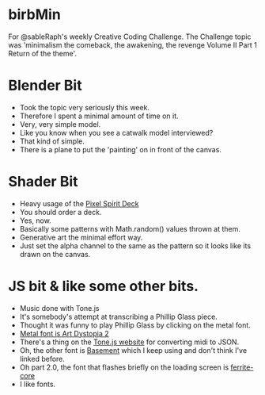 # birbMin

For @sableRaph's weekly Creative Coding Challenge. The Challenge topic was 'minimalism the comeback, the awakening, the revenge Volume II Part 1 Return of the theme'.

# Blender Bit
- Took the topic very seriously this week.
- Therefore I spent a minimal amount of time on it.
- Very, very simple model.
- Like you know when you see a catwalk model interviewed?
- That kind of simple.
- There is a plane to put the 'painting' on in front of the canvas.

# Shader Bit
- Heavy usage of the [Pixel Spirit Deck](https://patriciogonzalezvivo.github.io/PixelSpiritDeck/)
- You should order a deck.
- Yes, now.
- Basically some patterns with Math.random() values thrown at them.
- Generative art the minimal effort way.
- Just set the alpha channel to the same as the pattern so it looks like its drawn on the canvas.

# JS bit & like some other bits.
- Music done with Tone.js
- It's somebody's attempt at transcribing a Phillip Glass piece.
- Thought it was funny to play Phillip Glass by clicking on the metal font.
- [Metal font is Art Dystopia 2](https://www.dafont.com/artdystopia-ii.font)
- There's a thing on the [Tone.js website](https://tonejs.github.io/Midi/) for converting midi to JSON.
- Oh, the other font is [Basement](https://grotesque.basement.studio/) which I keep using and don't think I've linked before.
- Oh part 2.0, the font that flashes briefly on the loading screen is [ferrite- core](https://github.com/froyotam/ferrite-core)
- I like fonts.
